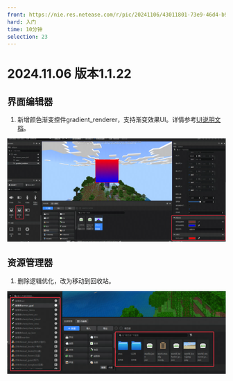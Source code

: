 ```yaml
---
front: https://nie.res.netease.com/r/pic/20241106/43011801-73e9-46d4-b9e0-b75e233e2faa.jpg
hard: 入门
time: 10分钟
selection: 23
---
```




# 2024.11.06 版本1.1.22

## 界面编辑器

1. 新增颜色渐变控件gradient_renderer，支持渐变效果UI。详情参考[UI说明文档](https://mc.163.com/dev/mcmanual/mc-dev/mcguide/18-界面与交互/30-UI说明文档.html)。

<img src="./images/241106/0_2.png" alt="0_0" style="zoom:100%;" />

## 资源管理器

1. 删除逻辑优化，改为移动到回收站。

<img src="./images/241106/0_1.png" alt="0_0" style="zoom:100%;" />
